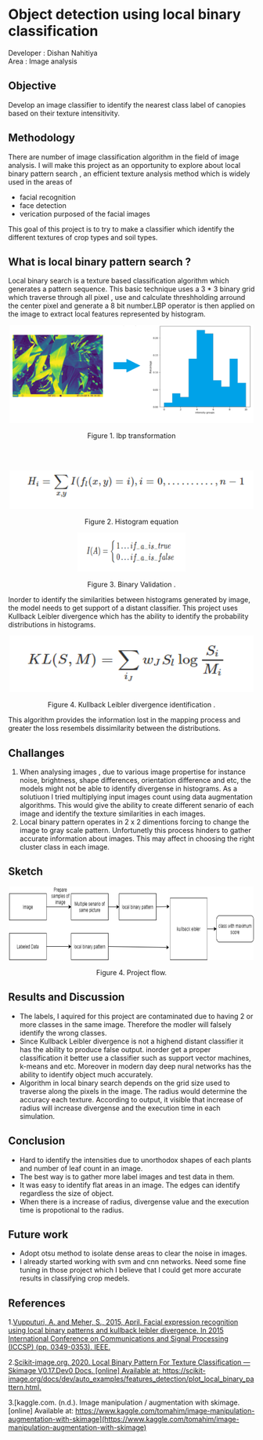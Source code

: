 # Object detection using local binary classification 

Developer : Dishan Nahitiya</br>
Area      : Image analysis


## Objective

Develop an image classifier to identify the nearest class label of canopies based on their texture intensitivity. 

##  Methodology

 There are number of image classification algorithm in the field of image analysis. I will make this project as an opportunity to explore about local binary pattern search , an efficient texture analysis method which is widely used in the areas of
 - facial recognition 
 - face detection
 - verication purposed of the facial images
 
 This goal of this project is to try to make a classifier which identify the different textures of crop types and soil types.  

## What is local binary pattern search ?

Local binary search is a texture based classification algorithm which generates a pattern sequence. This basic technique uses a 3 * 3 binary grid which traverse through all pixel , use and calculate
threshholding arround the center pixel and generate a 8 bit number.LBP operator is then applied on the image to extract local features represented by histogram.


<p align="center">
  <img src="images/readme/histpogram_transoformation.PNG"  alt="" height="200" width="500"/>
  <p align="center">Figure 1. lbp transformation</p>
</p>

</br>
</br>

<p align="center">
  <img src="images/readme/histogramEquation.PNG" alt="" width="500"/>
  <p align="center">Figure 2. Histogram equation</p>
</p>

<p align="center">
 <img src="images/readme/validation.PNG" alt="" height="80" width="220" />
  <p align="center">Figure 3. Binary Validation .</p>
</p>

Inorder to identify the similarities between histograms generated by image, the 
model needs to get support of a distant classifier. This project uses  Kullback Leibler divergence 
which has the ability to identify the probability distributions in histograms.
<br>
<p align="center">
 <img src="images/readme/Kullback.PNG" class="center" alt="" height="115" width="500"/>
  <p align="center">Figure 4. Kullback Leibler divergence identification .</p>
</p>


 This algorithm provides the information lost in the mapping process  and  greater the loss resembels dissimilarity between the distributions.


## Challanges
 1. When analysing images , due to various image propertise for instance noise, brightness, shape differences, orientation difference and etc, the models might not be able to identify divergense in histograms. As a solutiuon I tried multiplying input images count using data augmentation algorithms. 
 This would give the ability to create different senario of each image and identify the texture similarities in each images.
 2. Local binary pattern operates in 2 x 2 dimentions forcing to change the image to gray scale pattern. Unfortunetly this process
  hinders to gather accurate information about images. This may affect in choosing the right cluster class in each image.  

## Sketch 
<p align="center">
  <img src="images/readme/lbp_process.png" class="center" alt="" height="150" width="500"/>
   <p align="center">Figure 4. Project flow.</p>
</p>


  
## Results and Discussion 

 - The labels, I aquired for this project are contaminated due to having 2 or more classes in the same image. Therefore the modler will falsely identify the wrong classes. 
 - Since  Kullback Leibler divergence is not a highend distant classifier it has the ability to produce false output.
   inorder get a proper classification it better use a classifier such as support vector machines, k-means and etc. 
   Moreover in modern day deep nural networks has the ability to identify object much accurately.
  - Algorithm in local binary search depends on the grid size used to traverse along the pixels in the image. The radius would determine the accuracy
  each texture. According to output, it visible that increase of radius will increase divergense and the execution time in each simulation. 
 
## Conclusion 

 - Hard to identify the intensities due to unorthodox shapes of each plants and number of leaf count in an image. 
 - The best way is to gather more label images and test data in them.  
 - It was easy to identify flat areas in an image. The edges can identify regardless the size of object.
 - When there is a increase of radius, divergense value and the execution time is propotional to the radius.  
 
## Future work
 - Adopt otsu method to isolate dense areas to clear the noise in images.  
 - I already started working with svm and cnn networks. Need some fine tuning in those project which I believe that I could get more accurate results in classifying crop medels. 
## References

1.[Vupputuri, A. and Meher, S., 2015, April. Facial expression recognition using local binary patterns and kullback leibler divergence. In 2015 International Conference on Communications and Signal Processing (ICCSP) (pp. 0349-0353). IEEE.](https://ieeexplore.ieee.org/document/7322904)

2.[Scikit-image.org. 2020. Local Binary Pattern For Texture Classification — Skimage V0.17.Dev0 Docs. [online] Available at: <https://scikit-image.org/docs/dev/auto_examples/features_detection/plot_local_binary_pattern.html>.](https://scikit-image.org/docs/dev/auto_examples/features_detection/plot_local_binary_pattern.html)

3.[kaggle.com. (n.d.). Image manipulation / augmentation with skimage. [online] Available at: https://www.kaggle.com/tomahim/image-manipulation-augmentation-with-skimage](https://www.kaggle.com/tomahim/image-manipulation-augmentation-with-skimage)